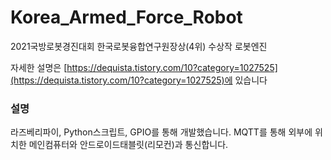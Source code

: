 # Korea_Armed_Force_Robot
2021국방로봇경진대회 한국로봇융합연구원장상(4위) 수상작 로봇엔진

자세한 설명은 [https://dequista.tistory.com/10?category=1027525](https://dequista.tistory.com/10?category=1027525)에 있습니다

### 설명
라즈베리파이, Python스크립트, GPIO를 통해 개발했습니다.
MQTT를 통해 외부에 위치한 메인컴퓨터와 안드로이드태블릿(리모컨)과 통신합니다.


